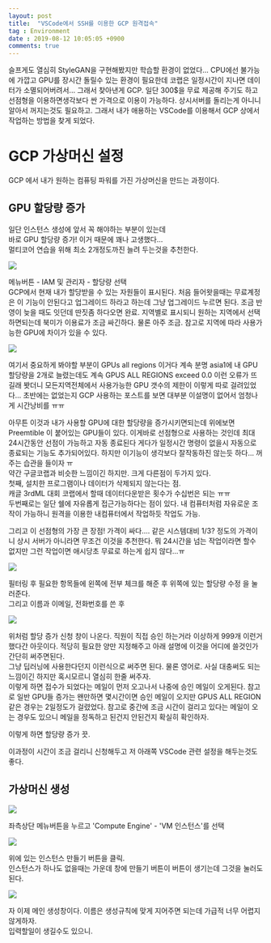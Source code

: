 ```yaml
---
layout: post
title:  "VSCode에서 SSH를 이용한 GCP 원격접속"
tag : Environment
date : 2019-08-12 10:05:05 +0900
comments: true
---
```


슬프게도 열심히 StyleGAN을 구현해봤지만 학습할 환경이 없었다... 
CPU에선 불가능에 가깝고 GPU를 장시간 돌릴수 있는 환경이 필요한데 코랩은 일정시간이 지나면 데이터가 소멸되어버려서...
그래서 찾아낸게 GCP. 일단 300$을 무료 제공해 주기도 하고 선점형을 이용하면생각보다 싼 가격으로 이용이 가능하다. 상시서버를 돌리는게 아니니 알아서 꺼지는것도 필요하고.
그래서 내가 애용하는 VSCode를 이용해서 GCP 상에서 작업하는 방법을 찾게 되었다.

# GCP 가상머신 설정

GCP 에서 내가 원하는 컴퓨팅 파워를 가진 가상머신을 만드는 과정이다.


## GPU 할당량 증가

일단 인스턴스 생성에 앞서 꼭 해야하는 부분이 있는데  
바로 GPU 할당량 증가! 이거 때문에 꽤나 고생했다...  
멀티코어 연습을 위해 최소 2개정도까진 늘려 두는것을 추천한다.

![](/assets/post/190812-4.png)

메뉴버튼 - IAM 및 관리자 - 할당량 선택  
GCP에서 현재 내가 할당받을 수 있는 자원들이 표시된다.
처음 들어왓을때는 무료계정은 이 기능이 안된다고 업그레이드 하라고 하는데
그냥 업그레이드 누르면 된다. 조금 반영이 늦을 때도 잇던데 딴짓좀 하다오면 완료.
지역별로 표시되니 원하는 지역에서 선택하면되는데
북미가 이용료가 조금 싸긴하다. 물론 아주 조금.
참고로 지역에 따라 사용가능한 GPU에 차이가 있을 수 있다.

![](/assets/post/190812-5.png)

여기서 중요하게 봐야할 부분이 GPUs all regions 이거다
계속 분명 asia1에 내 GPU 할당량을 2개로 늘렸는데도
계속 GPUS ALL REGIONS exceed 0.0 이런 오류가 뜨길래 봣더니
모든지역전체에서 사용가능한 GPU 갯수의 제한이 이렇게 따로 걸려있었다...
초반에는 없었는지 GCP 사용하는 포스트를 보면 대부분 이설명이 없어서
엄청나게 시간낭비를 ㅠㅠ

아무튼 이것과 내가 사용할 GPU에 대한 할당량을 증가시키면되는데
위에보면 Preemtible 이 붙어있는 GPU들이 있다.
이게바로 선점형으로 사용하는 것인데
최대 24시간동안 선점이 가능하고 자동 종료된다
게다가 일정시간 명령이 없을시 자동으로 종료되는 기능도 추가되어있다. 하지만 이기능이 생각보다 잘작동하진 않는듯 하다... 꺼주는 습관을 들이자 ㅠ  
약간 구글코랩과 비슷한 느낌이긴 하지만. 크게 다른점이 두가지 있다.  
첫째, 설치한 프로그램이나 데이터가 삭제되지 않는다는 점.   
캐글 3rdML 대회 코랩에서 할때 데이터다운받은 횟수가 수십번은 되는 ㅠㅠ  
두번째로는 일단 쉘에 자유롭게 접근가능하다는 점이 있다. 내 컴퓨터처럼 자유로운 조작이 가능하니 원격을 이용한 내컴퓨터에서 작업하듯 작업도 가능.

그리고 이 선점형의 가장 큰 장점!
가격이 싸다.... 같은 시스템대비 1/3? 정도의 가격이니 상시 서버가 아니라면 무조건 이것을 추천한다.
뭐 24시간을 넘는 작업이라면 할수 없지만 그런 작업이면 애시당초 무료로 하는게 쉽지 않다...ㅠ

![](/assets/post/190812-6.png)

필터링 후 필요한 항목들에 왼쪽에 전부 체크를 해준 후
위쪽에 있는 할당량 수정 을 눌러준다.  
그리고 이름과 이메일, 전화번호를 쓴 후 

![](/assets/post/190812-7.png)

위처럼 할당 증가 신청 창이 나온다. 
직원이 직접 승인 하는거라 이상하게 999개 이런거 했다간 아웃이다.
적당히 필요한 양만 지정해주고 아래 설명에 이것을 어디에 쓸것인가 간단히 써주면된다.  
그냥 딥러닝에 사용한다던지 이런식으로 써주면 된다. 물론 영어로. 사실 대충써도 되는 느낌이긴 하지만 혹시모르니 열심히 한줄 써주자.   
이렇게 하면 접수가 되었다는 메일이 먼저 오고나서 나중에 승인 메일이 오게된다. 참고로 일반 GPU들 증가는 왠만하면 몇시간이면 승인 메일이 오지만 GPUS ALL REGION 같은 경우는 2일정도가 걸렸었다. 참고로 중간에 조금 시간이 걸리고 있다는 메일이 오는 경우도 있으니 메일을 정독하고 된건지 안된건지 확실히 확인하자.


이렇게 하면 할당량 증가 끗.  

이과정이 시간이 조금 걸리니 신청해두고 저 아래쪽 VSCode 관련 설정을 해두는것도 좋다.


## 가상머신 생성

![](/assets/post/190812-1.jpg)

좌측상단 메뉴버튼을 누르고
'Compute Engine' - 'VM 인스턴스'를 선택



![](/assets/post/190812-2.png)

위에 있는 인스턴스 만들기 버튼을 클릭.  
인스턴스가 하나도 없을때는 가운데 창에 만들기 버튼이 버튼이 생기는데 그것을 눌러도 된다.


![](/assets/post/190812-3.png)

자 이제 메인 생성창이다.
이름은 생성규칙에 맞게 지어주면 되는데 가급적 너무 어렵지 않게하자.  
입력할일이 생길수도 있으니.




